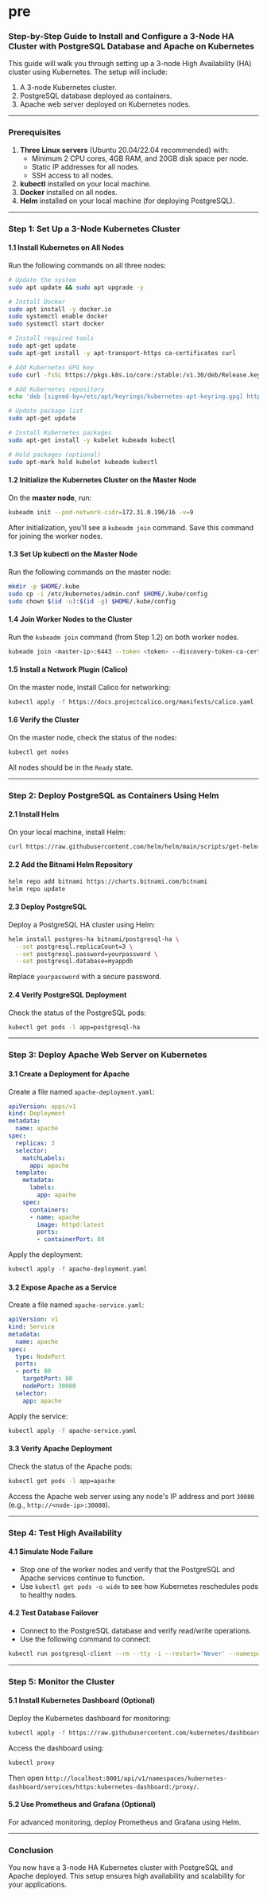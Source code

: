 # pre

### Step-by-Step Guide to Install and Configure a 3-Node HA Cluster with PostgreSQL Database and Apache on Kubernetes

This guide will walk you through setting up a 3-node High Availability (HA) cluster using Kubernetes. The setup will include:
1. A 3-node Kubernetes cluster.
2. PostgreSQL database deployed as containers.
3. Apache web server deployed on Kubernetes nodes.

---

### **Prerequisites**
1. **Three Linux servers** (Ubuntu 20.04/22.04 recommended) with:
   - Minimum 2 CPU cores, 4GB RAM, and 20GB disk space per node.
   - Static IP addresses for all nodes.
   - SSH access to all nodes.
2. **kubectl** installed on your local machine.
3. **Docker** installed on all nodes.
4. **Helm** installed on your local machine (for deploying PostgreSQL).

---

### **Step 1: Set Up a 3-Node Kubernetes Cluster**

#### 1.1 Install Kubernetes on All Nodes
Run the following commands on all three nodes:

```bash
# Update the system
sudo apt update && sudo apt upgrade -y

# Install Docker
sudo apt install -y docker.io
sudo systemctl enable docker
sudo systemctl start docker

# Install required tools
sudo apt-get update
sudo apt-get install -y apt-transport-https ca-certificates curl

# Add Kubernetes GPG key
sudo curl -fsSL https://pkgs.k8s.io/core:/stable:/v1.30/deb/Release.key | sudo gpg --dearmor -o /etc/apt/keyrings/kubernetes-apt-keyring.gpg

# Add Kubernetes repository
echo 'deb [signed-by=/etc/apt/keyrings/kubernetes-apt-keyring.gpg] https://pkgs.k8s.io/core:/stable:/v1.30/deb/ /' | sudo tee /etc/apt/sources.list.d/kubernetes.list

# Update package list
sudo apt-get update

# Install Kubernetes packages
sudo apt-get install -y kubelet kubeadm kubectl

# Hold packages (optional)
sudo apt-mark hold kubelet kubeadm kubectl
```

#### 1.2 Initialize the Kubernetes Cluster on the Master Node
On the **master node**, run:

```bash
kubeadm init --pod-network-cidr=172.31.0.196/16 -v=9
```

After initialization, you'll see a `kubeadm join` command. Save this command for joining the worker nodes.

#### 1.3 Set Up kubectl on the Master Node
Run the following commands on the master node:

```bash
mkdir -p $HOME/.kube
sudo cp -i /etc/kubernetes/admin.conf $HOME/.kube/config
sudo chown $(id -u):$(id -g) $HOME/.kube/config
```

#### 1.4 Join Worker Nodes to the Cluster
Run the `kubeadm join` command (from Step 1.2) on both worker nodes.

```bash
kubeadm join <master-ip>:6443 --token <token> --discovery-token-ca-cert-hash sha256:<hash>
```

#### 1.5 Install a Network Plugin (Calico)
On the master node, install Calico for networking:

```bash
kubectl apply -f https://docs.projectcalico.org/manifests/calico.yaml
```

#### 1.6 Verify the Cluster
On the master node, check the status of the nodes:

```bash
kubectl get nodes
```

All nodes should be in the `Ready` state.

---

### **Step 2: Deploy PostgreSQL as Containers Using Helm**

#### 2.1 Install Helm
On your local machine, install Helm:

```bash
curl https://raw.githubusercontent.com/helm/helm/main/scripts/get-helm-3 | bash
```

#### 2.2 Add the Bitnami Helm Repository
```bash
helm repo add bitnami https://charts.bitnami.com/bitnami
helm repo update
```

#### 2.3 Deploy PostgreSQL
Deploy a PostgreSQL HA cluster using Helm:

```bash
helm install postgres-ha bitnami/postgresql-ha \
  --set postgresql.replicaCount=3 \
  --set postgresql.password=yourpassword \
  --set postgresql.database=myappdb
```

Replace `yourpassword` with a secure password.

#### 2.4 Verify PostgreSQL Deployment
Check the status of the PostgreSQL pods:

```bash
kubectl get pods -l app=postgresql-ha
```

---

### **Step 3: Deploy Apache Web Server on Kubernetes**

#### 3.1 Create a Deployment for Apache
Create a file named `apache-deployment.yaml`:

```yaml
apiVersion: apps/v1
kind: Deployment
metadata:
  name: apache
spec:
  replicas: 3
  selector:
    matchLabels:
      app: apache
  template:
    metadata:
      labels:
        app: apache
    spec:
      containers:
      - name: apache
        image: httpd:latest
        ports:
        - containerPort: 80
```

Apply the deployment:

```bash
kubectl apply -f apache-deployment.yaml
```

#### 3.2 Expose Apache as a Service
Create a file named `apache-service.yaml`:

```yaml
apiVersion: v1
kind: Service
metadata:
  name: apache
spec:
  type: NodePort
  ports:
  - port: 80
    targetPort: 80
    nodePort: 30080
  selector:
    app: apache
```

Apply the service:

```bash
kubectl apply -f apache-service.yaml
```

#### 3.3 Verify Apache Deployment
Check the status of the Apache pods:

```bash
kubectl get pods -l app=apache
```

Access the Apache web server using any node's IP address and port `30080` (e.g., `http://<node-ip>:30080`).

---

### **Step 4: Test High Availability**

#### 4.1 Simulate Node Failure
- Stop one of the worker nodes and verify that the PostgreSQL and Apache services continue to function.
- Use `kubectl get pods -o wide` to see how Kubernetes reschedules pods to healthy nodes.

#### 4.2 Test Database Failover
- Connect to the PostgreSQL database and verify read/write operations.
- Use the following command to connect:

```bash
kubectl run postgresql-client --rm --tty -i --restart='Never' --namespace default --image docker.io/bitnami/postgresql:latest --env="PGPASSWORD=yourpassword" --command -- psql --host postgres-ha-postgresql-ha-pgpool -U postgres -d myappdb
```

---

### **Step 5: Monitor the Cluster**

#### 5.1 Install Kubernetes Dashboard (Optional)
Deploy the Kubernetes dashboard for monitoring:

```bash
kubectl apply -f https://raw.githubusercontent.com/kubernetes/dashboard/v2.7.0/aio/deploy/recommended.yaml
```

Access the dashboard using:

```bash
kubectl proxy
```

Then open `http://localhost:8001/api/v1/namespaces/kubernetes-dashboard/services/https:kubernetes-dashboard:/proxy/`.

#### 5.2 Use Prometheus and Grafana (Optional)
For advanced monitoring, deploy Prometheus and Grafana using Helm.

---

### **Conclusion**
You now have a 3-node HA Kubernetes cluster with PostgreSQL and Apache deployed. This setup ensures high availability and scalability for your applications.
